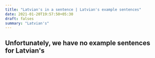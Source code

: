 ```yaml
---
title: "Latvian's in a sentence | Latvian's example sentences"
date: 2021-01-20T19:57:50+05:30
draft: falses
summary: "Latvian's"
---
```

## Unfortunately, we have no example sentences for Latvian's                 
